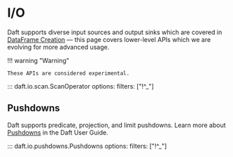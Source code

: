 # I/O

Daft supports diverse input sources and output sinks which are covered in [DataFrame Creation](dataframe_creation.md) —
this page covers lower-level APIs which we are evolving for more advanced usage.

!!! warning "Warning"

    These APIs are considered experimental.

::: daft.io.scan.ScanOperator
    options:
        filters: ["!^_"]

## Pushdowns

Daft supports predicate, projection, and limit pushdowns. Learn more about [Pushdowns](../advanced/pushdowns.md) in the Daft User Guide.

::: daft.io.pushdowns.Pushdowns
    options:
        filters: ["!^_"]
